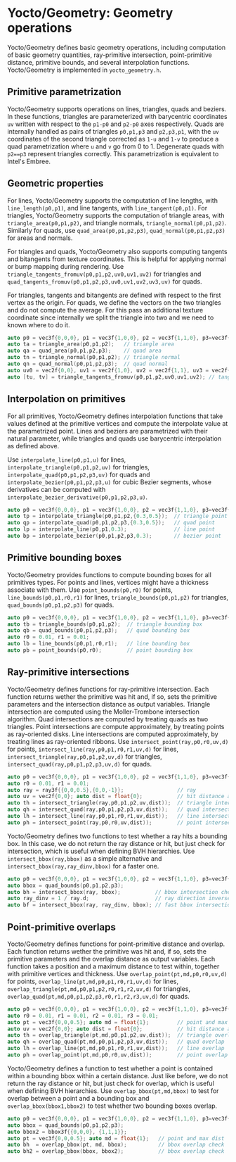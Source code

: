 # Yocto/Geometry: Geometry operations

Yocto/Geometry defines basic geometry operations, including computation of
basic geometry quantities, ray-primitive intersection, point-primitive
distance, primitive bounds, and several interpolation functions.
Yocto/Geometry is implemented in `yocto_geometry.h`.

## Primitive parametrization

Yocto/Geometry supports operations on lines, triangles, quads and beziers.
In these functions, triangles are parameterized with barycentric coordinates
`uv` written with respect to the `p1-p0` and `p2-p0` axes respectively.
Quads are internally handled as pairs of triangles `p0,p1,p3` and `p2,p3,p1`,
with the `uv` coordinates of the second triangle corrected as `1-u` and `1-v`
to produce a quad parametrization where `u` and `v` go from 0 to 1.
Degenerate quads with `p2==p3` represent triangles correctly.
This parametrization is equivalent to Intel's Embree.

## Geometric properties

For lines, Yocto/Geometry supports the computation of line lengths,
with `line_length(p0,p1)`, and line tangents, with `line_tangent(p0,p1)`.
For triangles, Yocto/Geometry supports the computation of triangle areas,
with `triangle_area(p0,p1,p2)`, and triangle normals,
`triangle_normal(p0,p1,p2)`. Similarly for quads, use `quad_area(p0,p1,p2,p3)`,
`quad_normal(p0,p1,p2,p3)` for areas and normals.

For triangles and quads, Yocto/Geometry also supports computing tangents and
bitangents from texture coordinates. This is helpful for applying normal or
bump mapping during rendering.
Use `triangle_tangents_fromuv(p0,p1,p2,uv0,uv1,uv2)` for triangles
and `quad_tangents_fromuv(p0,p1,p2,p3,uv0,uv1,uv2,uv3,uv)` for quads.

For triangles, tangents and bitangents are defined with respect to the first
vertex as the origin.
For quads, we define the vectors on the two triangles and do not compute the
average. For this pass an additional texture coordinate since internally we split
the triangle into two and we need to known where to do it.

```cpp
auto p0 = vec3f{0,0,0}, p1 = vec3f{1,0,0}, p2 = vec3f{1,1,0}, p3=vec3f{0,1,0};
auto ta = triangle_area(p0,p1,p2);   // triangle area
auto qa = quad_area(p0,p1,p2,p3);    // quad area
auto tn = triangle_normal(p0,p1,p2); // triangle normal
auto qn = quad_normal(p0,p1,p2,p3);  // quad normal
auto uv0 = vec2f{0,0}, uv1 = vec2f{1,0}, uv2 = vec2f{1,1}, uv3 = vec2f{0,1};
auto [tu, tv] = triangle_tangents_fromuv(p0,p1,p2,uv0,uv1,uv2); // tangents
```

## Interpolation on primitives

For all primitives, Yocto/Geometry defines interpolation functions that take
values defined at the primitive vertices and compute the interpolate value
at the parametrized point. Lines and beziers are parametrized with their natural
parameter, while triangles and quads use barycentric interpolation as defined
above.

Use `interpolate_line(p0,p1,u)` for lines, `interpolate_triangle(p0,p1,p2,uv)`
for triangles, `interpolate_quad(p0,p1,p2,p3,uv)` for quads and
`interpolate_bezier(p0,p1,p2,p3,u)` for cubic Bezier segments,
whose derivatives can be computed with
`interpolate_bezier_derivative(p0,p1,p2,p3,u)`.

```cpp
auto p0 = vec3f{0,0,0}, p1 = vec3f{1,0,0}, p2 = vec3f{1,1,0}, p3=vec3f{0,1,0};
auto tp = interpolate_triangle(p0,p1,p2,{0.3,0.5});  // triangle point
auto qp = interpolate_quad(p0,p1,p2,p3,{0.3,0.5});   // quad point
auto lp = interpolate_line(p0,p1,0.3);               // line point
auto bp = interpolate_bezier(p0,p1,p2,p3,0.3);       // bezier point
```

## Primitive bounding boxes

Yocto/Geometry provides functions to compute bounding boxes for all primitives
types. For points and lines, vertices might have a thickness associate with them.
Use `point_bounds(p0,r0)` for points, `line_bounds(p0,p1,r0,r1)` for lines,
`triangle_bounds(p0,p1,p2)` for triangles, `quad_bounds(p0,p1,p2,p3)` for quads.

```cpp
auto p0 = vec3f{0,0,0}, p1 = vec3f{1,0,0}, p2 = vec3f{1,1,0}, p3=vec3f{0,1,0};
auto tb = triangle_bounds(p0,p1,p2);  // triangle bounding box
auto qb = quad_bounds(p0,p1,p2,p3);   // quad bounding box
auto r0 = 0.01, r1 = 0.01;
auto lb = line_bounds(p0,p1,r0,r1);   // line bounding box
auto pb = point_bounds(p0,r0);        // point bounding box
```

## Ray-primitive intersections

Yocto/Geometry defines functions for ray-primitive intersection. Each function
returns wether the primitive was hit and, if so, sets the primitive parameters
and the intersection distance as output variables. Triangle intersection are
computed using the Moller-Trombone intersection algorithm.
Quad intersections are computed
by treating quads as two triangles. Point intersections are compute
approximately, by treating points as ray-oriented disks. Line intersections
are computed approximately, by treating lines as ray-oriented ribbons.
Use `intersect_point(ray,p0,r0,uv,d)` for points,
`intersect_line(ray,p0,p1,r0,r1,uv,d)` for lines,
`intersect_triangle(ray,p0,p1,p2,uv,d)` for triangles,
`intersect_quad(ray,p0,p1,p2,p3,uv,d)` for quads.

```cpp
auto p0 = vec3f{0,0,0}, p1 = vec3f{1,0,0}, p2 = vec3f{1,1,0}, p3=vec3f{0,1,0};
auto r0 = 0.01, r1 = 0.01;
auto ray = ray3f{{0,0,0.5},{0,0,-1}};                 // ray
auto uv = vec2f{0,0}; auto dist = float{0};           // hit distance and uvs
auto th = intersect_triangle(ray,p0,p1,p2,uv,dist));  // triangle intersection
auto qh = intersect_quad(ray,p0,p1,p2,p3,uv,dist));   // quad intersection
auto lh = intersect_line(ray,p0,p1,r0,r1,uv,dist));   // line intersection
auto ph = intersect_point(ray,p0,r0,uv,dist));        // point intersection
```

Yocto/Geometry defines two functions to test whether a ray hits a bounding box.
In this case, we do not return the ray distance or hit, but just check for
intersection, which is useful when defining BVH hierarchies.
Use `intersect_bbox(ray,bbox)` as a simple alternative and
`intersect_bbox(ray,ray_dinv,bbox)` for a faster one.

```cpp
auto p0 = vec3f{0,0,0}, p1 = vec3f{1,0,0}, p2 = vec3f{1,1,0}, p3=vec3f{0,1,0};
auto bbox = quad_bounds(p0,p1,p2,p3);
auto bh = intersect_bbox(ray, bbox);           // bbox intersection check
auto ray_dinv = 1 / ray.d;                     // ray direction inverse
auto bf = intersect_bbox(ray, ray_dinv, bbox); // fast bbox intersection
```

## Point-primitive overlaps

Yocto/Geometry defines functions for point-primitive distance and overlap.
Each function returns wether the primitive was hit and, if so, sets
the primitive parameters and the overlap distance as output variables.
Each function takes a position and a maximum distance to test within,
together with primitive vertices and thickness.
Use `overlap_point(pt,md,p0,r0,uv,d)` for points,
`overlap_line(pt,md,p0,p1,r0,r1,uv,d)` for lines,
`overlap_triangle(pt,md,p0,p1,p2,r0,r1,r2,uv,d)` for triangles,
`overlap_quad(pt,md,p0,p1,p2,p3,r0,r1,r2,r3,uv,d)` for quads.

```cpp
auto p0 = vec3f{0,0,0}, p1 = vec3f{1,0,0}, p2 = vec3f{1,1,0}, p3=vec3f{0,1,0};
auto r0 = 0.01, r1 = 0.01, r2 = 0.01, r3 = 0.01;
auto pt = vec3f{0,0,0.5}; auto md = float{1};         // point and max dist
auto uv = vec2f{0,0}; auto dist = float{0};           // hit distance and uv
auto th = overlap_triangle(pt,md,p0,p1,p2,uv,dist));  // triangle overlap
auto qh = overlap_quad(pt,md,p0,p1,p2,p3,uv,dist));   // quad overlap
auto lh = overlap_line(pt,md,p0,p1,r0,r1,uv,dist));   // line overlap
auto ph = overlap_point(pt,md,p0,r0,uv,dist));        // point overlap
```

Yocto/Geometry defines a function to test whether a point is contained within a
bounding bbox within a certain distance. Just like before, we do not return
the ray distance or hit, but just check for overlap, which is useful when
defining BVH hierarchies.
Use `overlap_bbox(pt,md,bbox)` to test for overlap between a point and
a bounding box and `overlap_bbox(bbox1,bbox2)` to test whether two bounding
boxes overlap.

```cpp
auto p0 = vec3f{0,0,0}, p1 = vec3f{1,0,0}, p2 = vec3f{1,1,0}, p3=vec3f{0,1,0};
auto bbox = quad_bounds(p0,p1,p2,p3);
auto bbox2 = bbox3f{{0,0,0}, {1,1,1}};
auto pt = vec3f{0,0,0.5}; auto md = float{1};   // point and max dist
auto bh  = overlap_bbox(pt, md, bbox);          // bbox overlap check
auto bh2 = overlap_bbox(bbox, bbox2);           // bbox overlap check
```
